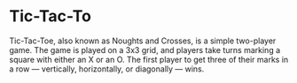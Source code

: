 # Tic-Tac-To
Tic-Tac-Toe, also known as Noughts and Crosses, is a simple two-player game. The game is played on a 3x3 grid, and players take turns marking a square with either an X or an O. The first player to get three of their marks in a row — vertically, horizontally, or diagonally — wins.
